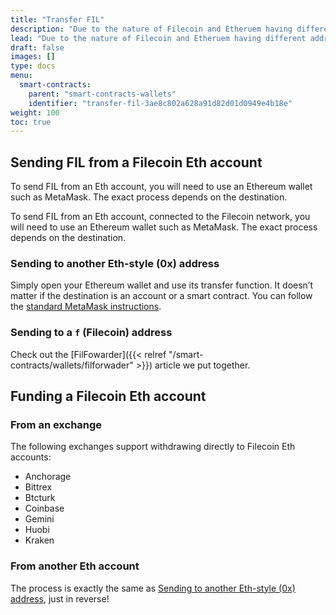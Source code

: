 ```yaml
---
title: "Transfer FIL"
description: "Due to the nature of Filecoin and Etheruem having different address types in the Filecoin network, the process for transfering FIL between addresses can be a bit nuanced. This page explains the process for transferring FIL."
lead: "Due to the nature of Filecoin and Etheruem having different address types in the Filecoin network, the process for transfering FIL between addresses can be a bit nuanced. This page explains the process for transferring FIL."
draft: false
images: []
type: docs
menu:
  smart-contracts:
    parent: "smart-contracts-wallets"
    identifier: "transfer-fil-3ae8c802a628a91d82d01d0949e4b18e"
weight: 100
toc: true
---
```


## Sending FIL from a Filecoin Eth account

To send FIL from an Eth account, you will need to use an Ethereum wallet such as MetaMask. The exact process depends on the destination. 

To send FIL from an Eth account, connected to the Filecoin network, you will need to use an Ethereum wallet such as MetaMask. The exact process depends on the destination. 

### Sending to another Eth-style (0x) address

Simply open your Ethereum wallet and use its transfer function. It doesn’t matter if the destination is an account or a smart contract. You can follow the [standard MetaMask instructions](https://support.metamask.io/hc/en-us/articles/360015488931-How-to-send-tokens-from-your-MetaMask-wallet).

### Sending to a `f` (Filecoin) address

Check out the [FilFowarder]({{< relref "/smart-contracts/wallets/filforwader" >}}) article we put together.

## Funding a Filecoin Eth account

### From an exchange

The following exchanges support withdrawing directly to Filecoin Eth accounts:

- Anchorage
- Bittrex
- Btcturk
- Coinbase
- Gemini
- Huobi
- Kraken

### From another Eth account

The process is exactly the same as [Sending to another Eth-style (0x) address](#sending-fil-from-a-filecoin-eth-account), just in reverse!
